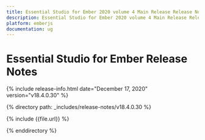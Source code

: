 ```yaml
---
title: Essential Studio for Ember 2020 volume 4 Main Release Release Notes  
description: Essential Studio for Ember 2020 volume 4 Main Release Release Notes  
platform: emberjs
documentation: ug
---
```


# Essential Studio for Ember  Release Notes  

{% include release-info.html date="December 17, 2020"  version="v18.4.0.30" %} 


{% directory path: _includes/release-notes/v18.4.0.30 %}

{% include {{file.url}} %}

{% enddirectory %}